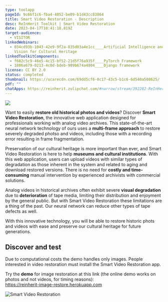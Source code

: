 ```yaml
---
type: toolapp
pageId: 9c66f1c6-fba4-4052-be09-b1d43cc83864
title: Smart Video Restoration - Description
desc: ReInHerit Toolkit | Smart Video Restoration
date: 2023-04-17T10:41:18.819Z
target-audience:
  - VISITOR
linkedWebinars:
  - 034cd93b-1043-42e9-9f2a-835d03a4e1cc____Artificial Intelligence and Computer
    Vision for Cultural Heritage
linkedToolkitComponents:
  - f682c5c9-46e5-4c15-bf52-21d5f76a935f____PyTorch Framework
  - 1886a679-0213-4c0d-bdeb-989b674a4804____Django framework
license: CC BY 2.0
status: completed
thumbnail: https://ucarecdn.com/69dd5cf6-0c17-43c5-b1c6-6d540a508625/
pdf: ""
chatApps: https://reinherit.zulipchat.com/#narrow/stream/392282-ReInHerit-Applications-and-Toolkit/topic/Smart-Video-Restoration
---
```

![](https://ucarecdn.com/7621be72-88c3-4836-a790-4969197937a3/)

Want to easily **restore old historical photos and videos**? Discover **Smart Video Restoration**, the innovative web application designed for professionals working with analog video archives. This state-of-the-art neural network technology of ours uses a **multi-frame approach** to restore severely degraded  photso and videos, including those with a recording error resulting in frame fragmentation.

Preservation of our cultural heritage is more important than ever, and Smart Video Restoration is here to help **museums and cultural institutions**. With this web application, users can upload videos with similar types of degradation as those inherent in the system and related to aging and download restored versions. There is no need for **costly and time-consuming** manual intervention by experienced archivists with commercial solutions.

Analog videos in historical archives often exhibit severe **visual degradation** due to **deterioration** of tape media, limiting their distribution and enjoyment by the general public. But with Smart Video Restoration these limitations are a thing of the past. Our neural network can reduce other types of tape defects as well.

With this innovative technology, you will be able to restore historic phots and videos with ease and preserve our cultural heritage for future generations. 

## Discover and test

Due to computational costs the demo handles only images. People interested in video restoration must install the Smart Video Restoration app.

Try the **demo** for image restoration at this link (the online demo works on photos and not videos, for timing reasons):\
[https://reinherit-image-restor​e.herokuapp.com](https://reinherit-image-restore.herokuapp.com/)

![Smart Video Restoration](https://ucarecdn.com/b424e03a-dcb6-435f-9c5c-25bdceb09742/ "Smart Video Restoration")